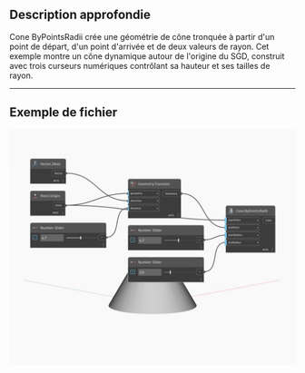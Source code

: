 ## Description approfondie
Cone ByPointsRadii crée une géométrie de cône tronquée à partir d'un point de départ, d'un point d'arrivée et de deux valeurs de rayon. Cet exemple montre un cône dynamique autour de l'origine du SGD, construit avec trois curseurs numériques contrôlant sa hauteur et ses tailles de rayon.
___
## Exemple de fichier

![ByPointsRadii](./Autodesk.DesignScript.Geometry.Cone.ByPointsRadii_img.jpg)

